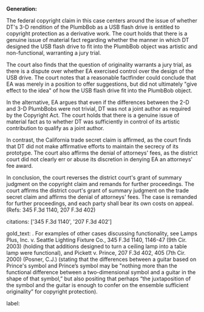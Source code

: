**Generation:**


The federal copyright claim in this case centers around the issue of whether DT's 3-D rendition of the PlumbBob as a USB flash drive is entitled to copyright protection as a derivative work. The court holds that there is a genuine issue of material fact regarding whether the manner in which DT designed the USB flash drive to fit into the PlumbBob object was artistic and non-functional, warranting a jury trial.

The court also finds that the question of originality warrants a jury trial, as there is a dispute over whether EA exercised control over the design of the USB drive. The court notes that a reasonable factfinder could conclude that EA was merely in a position to offer suggestions, but did not ultimately "give effect to the idea" of how the USB flash drive fit into the PlumbBob object.

In the alternative, EA argues that even if the differences between the 2-D and 3-D PlumbBobs were not trivial, DT was not a joint author as required by the Copyright Act. The court holds that there is a genuine issue of material fact as to whether DT was sufficiently in control of its artistic contribution to qualify as a joint author.

In contrast, the California trade secret claim is affirmed, as the court finds that DT did not make affirmative efforts to maintain the secrecy of its prototype. The court also affirms the denial of attorneys' fees, as the district court did not clearly err or abuse its discretion in denying EA an attorneys' fee award.

In conclusion, the court reverses the district court's grant of summary judgment on the copyright claim and remands for further proceedings. The court affirms the district court's grant of summary judgment on the trade secret claim and affirms the denial of attorneys' fees. The case is remanded for further proceedings, and each party shall bear its own costs on appeal. (Refs: 345 F.3d 1140, 207 F.3d 402)

citations: ['345 F.3d 1140', '207 F.3d 402']

gold_text: . For examples of other cases discussing functionality, see Lamps Plus, Inc. v. Seattle Lighting Fixture Co., 345 F.3d 1140, 1146-47 (9th Cir. 2003) (holding that additions designed to turn a ceiling lamp into a table lamp were functional), and Pickett v. Prince, 207 F.3d 402, 405 (7th Cir. 2000) (Posner, C.J.) (stating that the differences between a guitar based on Prince's symbol and Prince’s symbol may be "nothing more than the functional difference between a two-dimensional symbol and a guitar in the shape of that symbol,” but also positing that perhaps “the juxtaposition of the symbol and the guitar is enough to confer on the ensemble sufficient originality” for copyright protection).

label: 